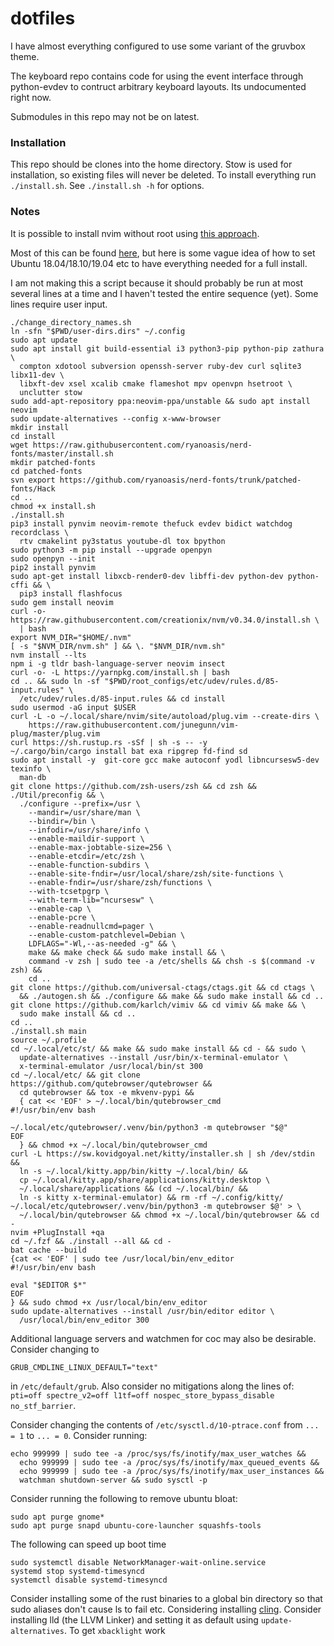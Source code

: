 # dotfiles

I have almost everything configured to use some variant of the gruvbox theme.

The keyboard repo contains code for using the event interface through python-evdev to contruct arbitrary keyboard layouts. Its undocumented right now.

Submodules in this repo may not be on latest.

### Installation

This repo should be clones into the home directory. 
Stow is used for installation, so existing files will never be deleted. 
To install everything run `./install.sh`.  See `./install.sh -h` for options.

### Notes

It is possible to install nvim without root using 
[this approach](https://github.com/neovim/neovim/wiki/Installing-Neovim#Linux).

Most of this can be found [here](git@github.com:rgreenblatt/devbox), but here is some vague idea of how to set Ubuntu 18.04/18.10/19.04 etc to have everything needed for a full install.

I am not making this a script because it should probably be run at most several lines at a time and I haven't tested the entire sequence (yet). 
Some lines require user input.

```
./change_directory_names.sh
ln -sfn "$PWD/user-dirs.dirs" ~/.config
sudo apt update
sudo apt install git build-essential i3 python3-pip python-pip zathura \
  compton xdotool subversion openssh-server ruby-dev curl sqlite3 libx11-dev \
  libxft-dev xsel xcalib cmake flameshot mpv openvpn hsetroot \
  unclutter stow
sudo add-apt-repository ppa:neovim-ppa/unstable && sudo apt install neovim
sudo update-alternatives --config x-www-browser
mkdir install
cd install
wget https://raw.githubusercontent.com/ryanoasis/nerd-fonts/master/install.sh
mkdir patched-fonts
cd patched-fonts
svn export https://github.com/ryanoasis/nerd-fonts/trunk/patched-fonts/Hack
cd ..
chmod +x install.sh
./install.sh
pip3 install pynvim neovim-remote thefuck evdev bidict watchdog recordclass \
  rtv cmakelint py3status youtube-dl tox bpython
sudo python3 -m pip install --upgrade openpyn
sudo openpyn --init
pip2 install pynvim
sudo apt-get install libxcb-render0-dev libffi-dev python-dev python-cffi && \
  pip3 install flashfocus
sudo gem install neovim
curl -o- https://raw.githubusercontent.com/creationix/nvm/v0.34.0/install.sh \
  | bash
export NVM_DIR="$HOME/.nvm"
[ -s "$NVM_DIR/nvm.sh" ] && \. "$NVM_DIR/nvm.sh"
nvm install --lts
npm i -g tldr bash-language-server neovim insect
curl -o- -L https://yarnpkg.com/install.sh | bash
cd .. && sudo ln -sf "$PWD/root_configs/etc/udev/rules.d/85-input.rules" \
  /etc/udev/rules.d/85-input.rules && cd install
sudo usermod -aG input $USER
curl -L -o ~/.local/share/nvim/site/autoload/plug.vim --create-dirs \
    https://raw.githubusercontent.com/junegunn/vim-plug/master/plug.vim
curl https://sh.rustup.rs -sSf | sh -s -- -y
~/.cargo/bin/cargo install bat exa ripgrep fd-find sd
sudo apt install -y  git-core gcc make autoconf yodl libncursesw5-dev texinfo \
  man-db
git clone https://github.com/zsh-users/zsh && cd zsh && ./Util/preconfig && \
  ./configure --prefix=/usr \
    --mandir=/usr/share/man \
    --bindir=/bin \
    --infodir=/usr/share/info \
    --enable-maildir-support \
    --enable-max-jobtable-size=256 \
    --enable-etcdir=/etc/zsh \
    --enable-function-subdirs \
    --enable-site-fndir=/usr/local/share/zsh/site-functions \
    --enable-fndir=/usr/share/zsh/functions \
    --with-tcsetpgrp \
    --with-term-lib="ncursesw" \
    --enable-cap \
    --enable-pcre \
    --enable-readnullcmd=pager \
    --enable-custom-patchlevel=Debian \
    LDFLAGS="-Wl,--as-needed -g" && \
    make && make check && sudo make install && \
    command -v zsh | sudo tee -a /etc/shells && chsh -s $(command -v zsh) &&
    cd ..
git clone https://github.com/universal-ctags/ctags.git && cd ctags \
  && ./autogen.sh && ./configure && make && sudo make install && cd ..
git clone https://github.com/karlch/vimiv && cd vimiv && make && \
  sudo make install && cd ..
cd ..
./install.sh main
source ~/.profile
cd ~/.local/etc/st/ && make && sudo make install && cd - && sudo \
  update-alternatives --install /usr/bin/x-terminal-emulator \
  x-terminal-emulator /usr/local/bin/st 300
cd ~/.local/etc/ && git clone https://github.com/qutebrowser/qutebrowser &&
  cd qutebrowser && tox -e mkvenv-pypi && 
  { cat << 'EOF' > ~/.local/bin/qutebrowser_cmd
#!/usr/bin/env bash

~/.local/etc/qutebrowser/.venv/bin/python3 -m qutebrowser "$@"
EOF
  } && chmod +x ~/.local/bin/qutebrowser_cmd
curl -L https://sw.kovidgoyal.net/kitty/installer.sh | sh /dev/stdin && 
  ln -s ~/.local/kitty.app/bin/kitty ~/.local/bin/ && 
  cp ~/.local/kitty.app/share/applications/kitty.desktop \
  ~/.local/share/applications && (cd ~/.local/bin/ && 
  ln -s kitty x-terminal-emulator) && rm -rf ~/.config/kitty/
~/.local/etc/qutebrowser/.venv/bin/python3 -m qutebrowser $@' > \
  ~/.local/bin/qutebrowser && chmod +x ~/.local/bin/qutebrowser && cd -
nvim +PlugInstall +qa
cd ~/.fzf && ./install --all && cd -
bat cache --build
{cat << 'EOF' | sudo tee /usr/local/bin/env_editor
#!/usr/bin/env bash

eval "$EDITOR $*"
EOF
} && sudo chmod +x /usr/local/bin/env_editor
sudo update-alternatives --install /usr/bin/editor editor \
  /usr/local/bin/env_editor 300
```

Additional language servers and watchmen for coc may also be desirable. Consider changing to
```
GRUB_CMDLINE_LINUX_DEFAULT="text"
```
in `/etc/default/grub`. Also consider no mitigations along the lines of: 
`pti=off spectre_v2=off l1tf=off nospec_store_bypass_disable no_stf_barrier`.

Consider changing the contents of `/etc/sysctl.d/10-ptrace.conf` from `... = 1` to `... = 0`.
Consider running:
```
echo 999999 | sudo tee -a /proc/sys/fs/inotify/max_user_watches && 
  echo 999999 | sudo tee -a /proc/sys/fs/inotify/max_queued_events && 
  echo 999999 | sudo tee -a /proc/sys/fs/inotify/max_user_instances && 
  watchman shutdown-server && sudo sysctl -p
```
Consider running the following to remove ubuntu bloat:
```
sudo apt purge gnome*
sudo apt purge snapd ubuntu-core-launcher squashfs-tools
```

The following can speed up boot time
```
sudo systemctl disable NetworkManager-wait-online.service
systemd stop systemd-timesyncd
systemctl disable systemd-timesyncd
```
Consider installing some of the rust binaries to a global bin directory so that
sudo aliases don't cause ls to fail etc.
Considering installing [cling](https://github.com/root-project/cling#installation).
Consider installing lld (the LLVM Linker) and setting it as default using `update-alternatives`.
To get `xbacklight` work
